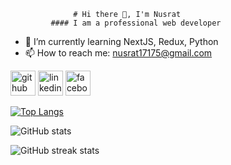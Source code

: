                   # Hi there 👋, I'm Nusrat
             #### I am a professional web developer
 
- 🌱 I’m currently learning NextJS, Redux, Python 
- 📫 How to reach me: nusrat17175@gmail.com 


[<img src='https://cdn.jsdelivr.net/npm/simple-icons@3.0.1/icons/github.svg' alt='github' height='40'>](https://github.com/Nusratgithub)  [<img src='https://cdn.jsdelivr.net/npm/simple-icons@3.0.1/icons/linkedin.svg' alt='linkedin' height='40'>](https://www.linkedin.com/in/https://www.linkedin.com/in/ms-nusrat-jahan//)  [<img src='https://cdn.jsdelivr.net/npm/simple-icons@3.0.1/icons/facebook.svg' alt='facebook' height='40'>](https://www.facebook.com/https://www.facebook.com/profile.php?id=100079180064073)  

[![Top Langs](https://github-readme-stats.vercel.app/api/top-langs/?username=Nusratgithub)](https://github.com/anuraghazra/github-readme-stats)

![GitHub stats](https://github-readme-stats.vercel.app/api?username=Nusratgithub&show_icons=true&count_private=true)  

<!-- ![GitHub metrics](https://metrics.lecoq.io/Nusratgithub)   -->

![GitHub streak stats](https://streak-stats.demolab.com/?user=Nusratgithub)  


